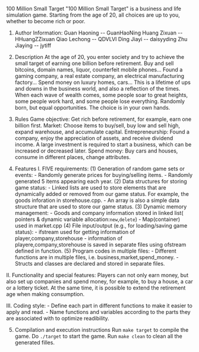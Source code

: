 100 Million Small Target
    "100 Million Small Target" is a business and life simulation game. 
    Starting from the age of 20, all choices are up to you, whether to become rich or poor.
  
1. Author Information:
    Guan Haoning -- GuanHaoNing
    Huang Zixuan -- HHuangZZixuan
    Qiao Lechong -- QDVLVI
    Ding Jiayi   -- daisyyding
    Zhu Jiaying  -- jytiff

2. Description
    At the age of 20, you enter society and try to achieve the small target of earning one billion before retirement.
    Buy and sell bitcoins, domain names, liquor, counterfeit mobile phones...
    Found a gaming company, a real estate company, an electrical manufacturing factory...
    Spend money on luxury homes, cars...
    This is a lifetime of ups and downs in the business world, and also a reflection of the times.
    When each wave of wealth comes, some people soar to great heights, some people work hard, and some people lose everything.
    Randomly born, but equal opportunities. The choice is in your own hands.

3. Rules
    Game objective: Get rich before retirement, for example, earn one billion first.
    Market: Choose items to buy/sell, buy low and sell high, expand warehouse, and accumulate capital.
    Entrepreneurship: Found a company, enjoy the appreciation of assets, and receive dividend income. A large investment is required to start a business, which can be increased or decreased later.
    Spend money: Buy cars and houses, consume in different places, change attributes.

4. Features
   I. FIVE requirements:
    (1) Generation of random game sets or events:
        - Randomly generate prices for buying/selling items.
        - Randomly generated 5 items appearing each year.
    (2) Data structures for storing game status:
        - Linked lists are used to store elements that are dynamically added or removed from our game status. For example, the goods inforation in storehouse.cpp. 
        - An array is also a simple data structure that are used to store our game status.
    (3) Dynamic memory management:
        - Goods and company information stored in linked list( pointers & dynamic variable allocation:```new```,```delete```)
        - Map(container) used in market.cpp
    (4) File input/output (e.g., for loading/saving game status):
        - ifstream used for getting information of player,company,storehouse
        - information of playere,company,storehouse is saved in separate files using ofstream defined in function.
    (5) Program codes in multiple files:
        - Different functions are in multiple files, i.e. business,market,spend_money.
        - Structs and classes are declared and stored in separate files.

  II. Functionality and special features:
        Players can not only earn money, but also set up companies and spend money, for example, to buy a house, a car or a lottery ticket.
        At the same time, it is possible to extend the retirement age when making consumption.
  
  III. Coding style:
        - Define each part in different functions to make it easier to apply and read.
        - Name functions and variables according to the parts they are associated with to optimize readibility.
       
5. Compilation and execution instructions
   Run ```make target``` to compile the game.
   Do ```./target``` to start the game.
   Run ```make clean``` to clean all the generated filles.

